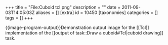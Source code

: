 +++
title = "File:Cuboid tcl.png"
description = ""
date = 2011-09-03T14:05:03Z
aliases = []
[extra]
id = 10450
[taxonomies]
categories = []
tags = []
+++

{{image-program-output}}Demonstration output image for the [[Tcl]] implementation of the [[output of task::Draw a cuboid#Tcl|cuboid drawing]] task.
